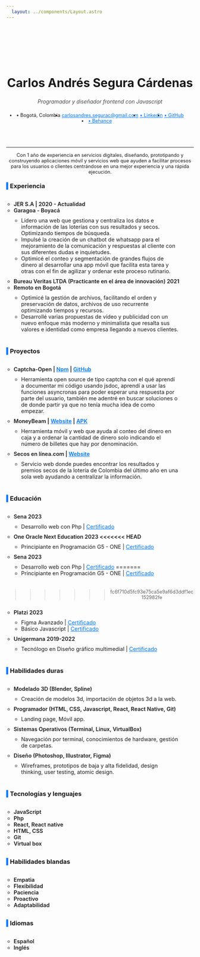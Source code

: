 ```yaml
---
  layout: ../components/Layout.astro
---
```

<main class="container">
<header>

# Carlos Andrés Segura Cárdenas
## Programador y diseñador frontend con Javascript
- • Bogotá, Colombia
- <carlosandres.segurac@gmail.com>
- [• Linkedin](https://www.linkedin.com/in/casvaru/)
- [• GitHub](https://github.com/Casvaru)
- [• Behance](https://www.behance.net/casvaru)
</header>


---

  Con 1 año de experiencia en  servicios digitales, diseñando, prototipando y construyendo aplicaciones móvil y servicios web que ayuden a facilitar procesos para los usuarios o clientes centrándose en una mejor experiencia y una rápida ejecución.

<section class='experience'>

  ### Experiencia

  - JER S.A | 2020 - Actualidad
  - Garagoa - Boyacá
    - Lidero una web que gestiona y centraliza los datos e  información de las loterías con sus resultados y secos. Optimizando tiempos de búsqueda.
    - Impulsé la creación de un chatbot de whatsapp para el mejoramiento de la comunicación y respuestas al cliente con sus diferentes dudas e inquietudes.
    - Optimicé el conteo y segmentación de grandes flujos de dinero al desarrollar una app móvil que  facilita esta tarea y otras con el fin de agilizar y ordenar este proceso rutinario.
  - Bureau Veritas LTDA (Practicante en el área de innovación) 2021
  - Remoto en Bogotá
    - Optimicé la gestión de archivos, facilitando el orden y preservación de datos, archivos de uso recurrente optimizando tiempos y recursos.
    - Desarrollé varias propuestas de vídeo y publicidad con un nuevo enfoque más moderno y minimalista que resalta sus valores e identidad como empresa llegando a nuevos clientes.
</section>
<section class='experience'>

  ### Proyectos
  - Captcha-Open | [Npm](https://www.npmjs.com/package/captcha-open) | [GitHub](https://github.com/Casvaru/captcha-open/tree/main)
    - Herramienta open source de tipo captcha con el qué aprendí a documentar mi código usando jsdoc, aprendí a usar las funciones asyncronas para poder esperar una respuesta por parte del usuario, también me adentré en buscar soluciones o de donde partir ya que no tenía mucha idea de como empezar.
  - MoneyBeam | [Website](https://contadordinero.vercel.app) | [APK](https://drive.google.com/file/d/1OzJxMQslM4L7xtwMmD5-HVyByMsN6-Gn/view?usp=share_link)
    - Herramienta móvil y web que ayuda al conteo del dinero en caja y a ordenar la cantidad de dinero solo indicando el número de billetes que hay por denominación. 
  - Secos en línea.com | [Website](https://secosenlinea.com)
    - Servicio web donde puedes encontrar los resultados y premios secos de la lotería de Colombia del último año en una sola web ayudando a centralizar la información.
</section>
<section class='experience'>

  ### Educación
  - Sena 2023
    - Desarrollo web con Php | <a target="_blank" href="./senaDesarrolloWebConPhp.pdf">Certificado</a>
  - One Oracle Next Education 2023
<<<<<<< HEAD
    - Principiante en Programación G5 - ONE | [Certificado](https://app.aluracursos.com/degree/certificate/77010deb-64c6-44b4-ae3c-d339cad763d6)
  - Sena 2023
    - Desarrollo web con Php | [Certificado](./desarrollo-web-sena.pdf)
=======
    - Principiante en Programación G5 - ONE | <a target="_blank" href="https://app.aluracursos.com/degree/certificate/77010deb-64c6-44b4-ae3c-d339cad763d6">Certificado</a>
>>>>>>> fc6f710d5fc93e75ca5e9af6d3ddf1ec152982fe
  - Platzi 2023
    - Figma Avanzado | <a target="_blank" href="https://platzi.com/p/casvaru/curso/2582-figma-avanzado/diploma/detalle/">Certificado</a>
    - Básico Javascript  | <a target="_blank" href="https://platzi.com/p/casvaru/curso/1814-basico-javascript/diploma/detalle/">Certificado</a>
  - Unigermana 2019-2022
    - Tecnólogo en Diseño gráfico multimedial | <a target="_blank" href="./unigermanaDisenoGrafico.jpg">Certificado</a>
  
</section>
<section class='experience'>

  ### Habilidades duras
  - Modelado 3D (Blender, Spline)
    - Creación de modelos 3d, importación de objetos 3d a la web.
  - Programador (HTML, CSS, Javascript, React, React Native, Git)
    - Landing page, Móvil app.
  - Sistemas Operativos (Terminal, Linux, VirtualBox)
    - Navegación por terminal, conocimientos de hardware, gestión de carpetas.
  - Diseño (Photoshop, Illustrator, Figma)
    - Wireframes, prototipos de baja y alta fidelidad, design thinking, user testing, atomic design.
  
</section>
<section class='experience'>

  ### Tecnologías y lenguajes
  - JavaScript
  - Php
  - React, React native
  - HTML, CSS
  - Git
  - Virtual box

  
</div>
<div class='experience'>

  ### Habilidades blandas
  - Empatia
  - Flexibilidad
  - Paciencia
  - Proactivo
  - Adaptabilidad

  
</section>
<section class='experience'>

  ### Idiomas
  - Español
  - Inglés

  
</section>
</main>
<style>
  .container{
    padding-top: 90px;
    max-width: 65ch;
    margin:0 auto;
    text-align: center;
  }
  hr{
    margin:10px 0px;
  }
  a{
    color: #0075FF;
  }
  h1{
    font-size:2rem;
  }
  h2{
    font-style:italic;
    font-weight: 300;
    font-size:.9rem;
  }
  .container header ul{
    display: flex;
    justify-content: center;
    flex-wrap:wrap;
    padding:7px 0px;
  }
  .container header ul li{
    font-size:.8rem;
    padding: 0px 2px;
  }
  p{ 
    font-size:.8rem;
  }
  h3{
    text-align:left;
    margin:20px 0px;
    border-left: 5px solid #0075FF;
    padding:0px 0px 0px 5px;
  }
  .experience ul{
    font-size:.8rem;
    text-align: left;
    margin: 0px 20px;
    padding: 10px 0px;
  }
  .experience ul li{
    list-style: circle;
    font-size:.9rem;
    font-weight: 600;
  }
  .experience ul li ul li{
    font-weight:normal;
    font-size:.9rem;
  }
</style>